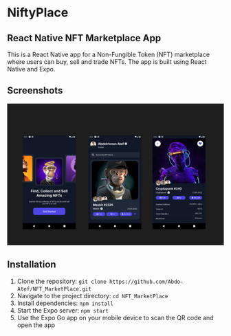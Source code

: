 # NiftyPlace

## React Native NFT Marketplace App

This is a React Native app for a Non-Fungible Token (NFT) marketplace where users can buy, sell and trade NFTs. The app is built using React Native and Expo.


## Screenshots

![NiftyPlace Application](https://raw.githubusercontent.com/Abdo-Atef/NFT_MarketPlace/main/assets/screens.png)


## Installation

1. Clone the repository: `git clone https://github.com/Abdo-Atef/NFT_MarketPlace.git`
2. Navigate to the project directory: `cd NFT_MarketPlace`
3. Install dependencies: `npm install`
4. Start the Expo server: `npm start`
5. Use the Expo Go app on your mobile device to scan the QR code and open the app

